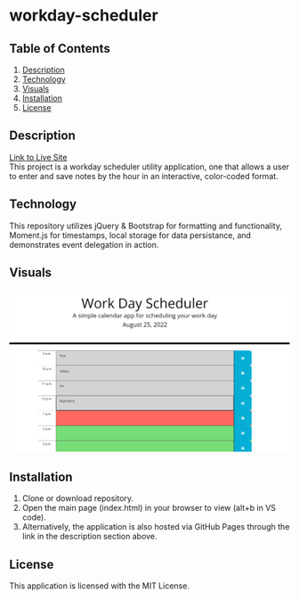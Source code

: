 # workday-scheduler

## Table of Contents
1. [Description](#description)
2. [Technology](#technology)
3. [Visuals](#visuals)
4. [Installation](#installation)
5. [License](#license)

## Description
[Link to Live Site](https://zachattack221.github.io/workday-scheduler/)
\
This project is a workday scheduler utility application, one that allows a user to enter and save notes by the hour in an interactive, color-coded format. 

## Technology
This repository utilizes jQuery & Bootstrap for formatting and functionality, Moment.js for timestamps, local storage for data persistance, and demonstrates event delegation in action. 

## Visuals
![Workday-scheduler](./assets/develop/images/WorkdayScreenshot.png)

## Installation
1. Clone or download repository.
2. Open the main page (index.html) in your browser to view (alt+b in VS code).
3. Alternatively, the application is also hosted via GitHub Pages through the link in the description section above.
## License
This application is licensed with the MIT License.